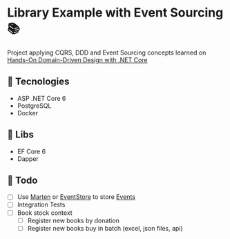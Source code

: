 # Library Example with Event Sourcing 📚

Project applying CQRS, DDD and Event Sourcing concepts learned on [Hands-On Domain-Driven Design with .NET Core](https://www.packtpub.com/product/hands-on-domain-driven-design-with-net-core/9781788834094)

## 🧪 Tecnologies
<ul>
  <li>ASP .NET Core 6</li>
  <li>PostgreSQL </li>
  <li>Docker </li>
</ul>

## 🧵 Libs 
<ul>
  <li>EF Core 6</li>
  <li>Dapper</li>
</ul>

## 🔹 Todo 
- [ ] Use [Marten](https://martendb.io/) or [EventStore](https://www.eventstore.com/) to store [Events](https://github.com/vmamore/library/blob/main/src/Library.Api/Books/Events.cs)
- [ ] Integration Tests
- [ ] Book stock context
  - [ ] Register new books by donation   
  - [ ] Register new books buy in batch (excel, json files, api)
